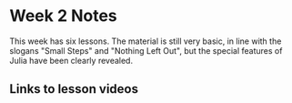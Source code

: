 # Week 2 Notes

This week has six lessons. The material is still very basic, in line with the slogans "Small Steps" and "Nothing Left Out", but the special features of Julia have been clearly revealed.

## Links to lesson videos
